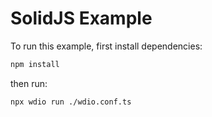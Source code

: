 # SolidJS Example

To run this example, first install dependencies:

```sh { name=install-solid }
npm install
```

then run:

```sh { name=test }
npx wdio run ./wdio.conf.ts
```